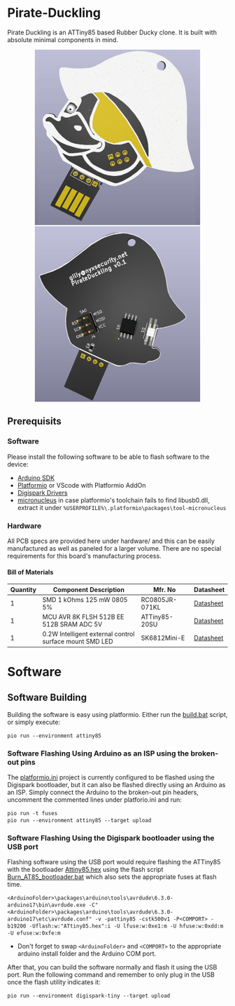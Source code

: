 # Pirate-Duckling
Pirate Duckling is an ATTiny85 based Rubber Ducky clone. It is built with absolute minimal components in mind.

<p align="center">
  <img src="https://raw.githubusercontent.com/gili-yankovitch/Pirate-Duckling/master/images/front.png" height="400"> <img src="https://raw.githubusercontent.com/gili-yankovitch/Pirate-Duckling/master/images/back.png" height="400">
</p>


## Prerequisits
### Software
Please install the following software to be able to flash software to the device:
* [Arduino SDK](https://www.arduino.cc/en/software)
* [Platformio](https://platformio.org/install/cli) or VScode with Platformio AddOn
* [Digispark Drivers](https://github.com/digistump/DigistumpArduino/releases/download/1.6.7/Digistump.Drivers.zip)
* [micronucleus](https://github.com/micronucleus/micronucleus/releases/download/v2.6/micronucleus-cli-master-882e7b4a-x86_64-MINGW64_NT-10.0-17763.zip) in case platformio's toolchain fails to find libusb0.dll, extract it under `%USERPROFILE%\.platformio\packages\tool-micronucleus`

### Hardware
All PCB specs are provided here under hardware/ and this can be easily manufactured as well as paneled for a larger volume. There are no special requirements for this board's manufacturing process.

#### Bill of Materials
| Quantity | Component Description | Mfr. No | Datasheet |
|----------|-----------------------|---------|-----------|
| 1 | SMD 1 kOhms 125 mW 0805 5% | RC0805JR-071KL | [Datasheet](https://www.mouser.co.il/datasheet/2/447/PYu_RC_Group_51_RoHS_L_11-1984063.pdf) |
| 1 | MCU AVR 8K FLSH 512B EE 512B SRAM ADC 5V | ATTiny85-20SU | [Datasheet](https://www.mouser.co.il/datasheet/2/268/Atmel_2586_AVR_8_bit_Microcontroller_ATtiny25_ATti-1315542.pdf) |
| 1 | 0.2W Intelligent external control surface mount SMD LED | SK6812Mini-E | [Datasheet](https://cdn-shop.adafruit.com/product-files/4960/4960_SK6812MINI-E_REV02_EN.pdf) |

# Software
## Software Building
Building the software is easy using platformio. Either run the [build.bat](build.bat) script, or simply execute:
```
pio run --environment attiny85
```

### Software Flashing Using Arduino as an ISP using the broken-out pins
The [platformio.ini](platformio.ini) project is currently configured to be flashed using the Digispark bootloader, but it can also be flashed directly using an Arduino as an ISP. Simply connect the Arduino to the broken-out pin headers, uncomment the commented lines under platforio.ini and run:
```
pio run -t fuses
pio run --environment attiny85 --target upload
```

### Software Flashing Using the Digispark bootloader using the USB port
Flashing software using the USB port would require flashing the ATTiny85 with the bootloader [Attiny85.hex](Digistump/bootloader/ATtiny85.hex) using the flash script [Burn_AT85_bootloader.bat](Digistump/bootloader/Burn_AT85_bootloader.bat) which also sets the appropriate fuses at flash time.
```
<ArduinoFolder>\packages\arduino\tools\avrdude\6.3.0-arduino17\bin\avrdude.exe -C"<ArduinoFolder>\packages\arduino\tools\avrdude\6.3.0-arduino17\etc\avrdude.conf" -v -pattiny85 -cstk500v1 -P<COMPORT> -b19200 -Uflash:w:"ATtiny85.hex":i -U lfuse:w:0xe1:m -U hfuse:w:0xdd:m -U efuse:w:0xfe:m
```
* Don't forget to swap `<ArduinoFolder>` and `<COMPORT>` to the appropriate arduino install folder and the Arduino COM port.

After that, you can build the software normally and flash it using the USB port. Run the following command and remember to only plug in the USB once the flash utility indicates it:
```
pio run --environment digispark-tiny --target upload
```
